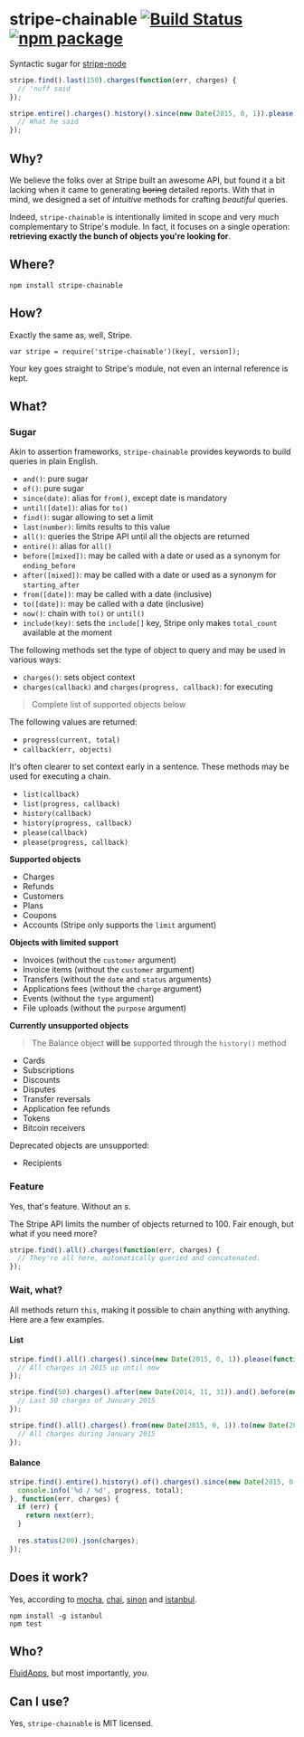 stripe-chainable [![Build Status](https://travis-ci.org/FluidApps/stripe-chainable.svg?branch=master)](https://travis-ci.org/FluidApps/stripe-chainable) [![npm package](https://badge.fury.io/js/stripe-chainable.svg)](https://www.npmjs.com/package/stripe-chainable)
================

Syntactic sugar for [stripe-node](https://github.com/stripe/stripe-node)

```javascript
stripe.find().last(150).charges(function(err, charges) {
  // 'nuff said
});
```

```javascript
stripe.entire().charges().history().since(new Date(2015, 0, 1)).please(function(err, balance) {
  // What he said
});
```

Why?
----

We believe the folks over at Stripe built an awesome API, but found it a bit lacking
when it came to generating ~~boring~~ detailed reports. With that in mind, we designed
a set of *intuitive* methods for crafting *beautiful* queries.

Indeed, `stripe-chainable` is intentionally limited in scope and very much complementary
to Stripe's module. In fact, it focuses on a single operation: **retrieving exactly the
bunch of objects you're looking for**.

Where?
------

`npm install stripe-chainable`

How?
----

Exactly the same as, well, Stripe.

`var stripe = require('stripe-chainable')(key[, version]);`

Your key goes straight to Stripe's module, not even an internal reference is kept.

What?
----- 

### Sugar

Akin to assertion frameworks, `stripe-chainable` provides keywords to build queries in plain
English.

- `and()`: pure sugar
- `of()`: pure sugar
- `since(date)`: alias for `from()`, except date is mandatory
- `until([date])`: alias for `to()`
- `find()`: sugar allowing to set a limit
- `last(number)`: limits results to this value
- `all()`: queries the Stripe API until all the objects are returned
- `entire()`: alias for `all()`
- `before([mixed])`: may be called with a date or used as a synonym for `ending_before`
- `after([mixed])`: may be called with a date or used as a synonym for `starting_after`
- `from([date])`: may be called with a date (inclusive)
- `to([date])`: may be called with a date (inclusive)
- `now()`: chain with `to()` or `until()`
- `include(key)`: sets the `include[]` key, Stripe only makes `total_count` available at the moment

The following methods set the type of object to query and may be used in various ways:

- `charges()`: sets object context
- `charges(callback)` and `charges(progress, callback)`: for executing

> Complete list of supported objects below

The following values are returned:

- `progress(current, total)`
- `callback(err, objects)`

It's often clearer to set context early in a sentence. These methods may be used for
executing a chain.

- `list(callback)`
- `list(progress, callback)`
- `history(callback)`
- `history(progress, callback)`
- `please(callback)`
- `please(progress, callback)`

**Supported objects**

- Charges
- Refunds
- Customers
- Plans
- Coupons
- Accounts (Stripe only supports the `limit` argument)

**Objects with limited support**

- Invoices (without the `customer` argument)
- Invoice items (without the `customer` argument)
- Transfers (without the `date` and `status` arguments)
- Applications fees (without the `charge` argument)
- Events (without the `type` argument)
- File uploads (without the `purpose` argument)

**Currently unsupported objects**

> The Balance object **will be** supported through the `history()` method

- Cards
- Subscriptions
- Discounts
- Disputes
- Transfer reversals
- Application fee refunds
- Tokens
- Bitcoin receivers

Deprecated objects are unsupported:

- Recipients

### Feature

Yes, that's feature. Without an *s*.

The Stripe API limits the number of objects returned to 100. Fair enough, but what if you
need more?

```javascript
stripe.find().all().charges(function(err, charges) {
  // They're all here, automatically queried and concatenated.
});
```

### Wait, what?

All methods return `this`, making it possible to chain anything with anything. Here are a
few examples.

#### List

```javascript
stripe.find().all().charges().since(new Date(2015, 0, 1)).please(function(err, charges) {
  // All charges in 2015 up until now
});
```

```javascript
stripe.find(50).charges().after(new Date(2014, 11, 31)).and().before(new Date(2015, 1, 1)).list(function(err, charges) {
  // Last 50 charges of January 2015
});
```

```javascript
stripe.find().all().charges().from(new Date(2015, 0, 1)).to(new Date(2015, 0, 31)).list(function(err, charges) {
  // All charges during January 2015
});
```

#### Balance

```javascript
stripe.find().entire().history().of().charges().since(new Date(2015, 0, 1)).and().include('total_count').please(function(progress, total) {
  console.info('%d / %d', progress, total);
}, function(err, charges) {
  if (err) {
    return next(err);
  }
  
  res.status(200).json(charges);
});
```

Does it work?
-------------

Yes, according to [mocha](https://github.com/mochajs/mocha), [chai](https://github.com/chaijs/chai), [sinon](https://github.com/cjohansen/Sinon.JS/) and [istanbul](https://github.com/gotwarlost/istanbul).

```
npm install -g istanbul
npm test
```

Who?
----

[FluidApps](https://fluidapps.ca/), but most importantly, *you*.

Can I use?
----------

Yes, `stripe-chainable` is MIT licensed.
